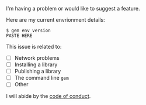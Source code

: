 I'm having a problem or would like to suggest a feature.

Here are my current envrionment details:

```
$ gem env version
PASTE HERE
```

This issue is related to:

  - [ ] Network problems
  - [ ] Installing a library
  - [ ] Publishing a library
  - [ ] The command line `gem`
  - [ ] Other

I will abide by the [code of conduct](https://github.com/rubygems/rubygems/blob/master/CODE_OF_CONDUCT.md).
